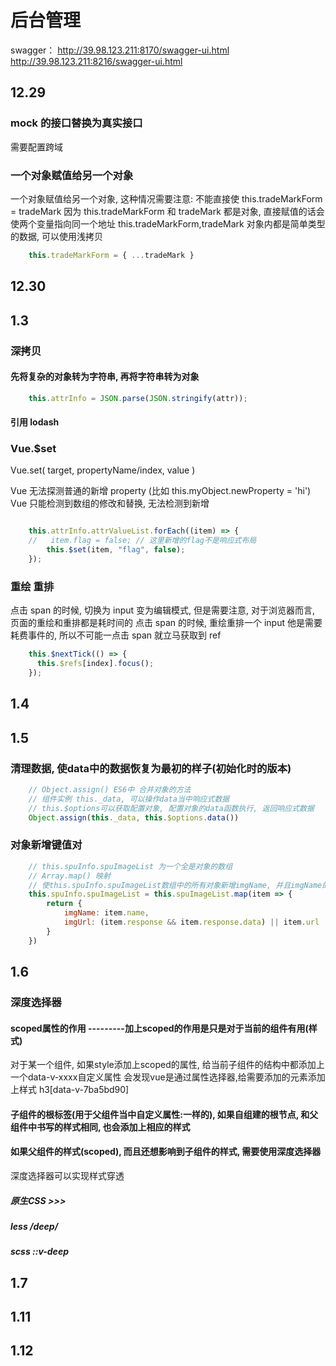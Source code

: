 # 后台管理

swagger：
http://39.98.123.211:8170/swagger-ui.html
http://39.98.123.211:8216/swagger-ui.html

## 12.29

### mock 的接口替换为真实接口

需要配置跨域

### 一个对象赋值给另一个对象

一个对象赋值给另一个对象, 这种情况需要注意:
不能直接使 this.tradeMarkForm = tradeMark
因为 this.tradeMarkForm 和 tradeMark 都是对象, 直接赋值的话会使两个变量指向同一个地址
this.tradeMarkForm,tradeMark 对象内都是简单类型的数据, 可以使用浅拷贝

```JavaScript
    this.tradeMarkForm = { ...tradeMark }
```

## 12.30

## 1.3

### 深拷贝

#### 先将复杂的对象转为字符串, 再将字符串转为对象

```JavaScript
    this.attrInfo = JSON.parse(JSON.stringify(attr));
```

#### 引用 lodash

### Vue.$set

Vue.set( target, propertyName/index, value )

Vue 无法探测普通的新增 property (比如 this.myObject.newProperty = 'hi')
Vue 只能检测到数组的修改和替换, 无法检测到新增

```JavaScript

    this.attrInfo.attrValueList.forEach((item) => {
    //   item.flag = false; // 这里新增的flag不是响应式布局
        this.$set(item, "flag", false);
    });
```

### 重绘 重排

点击 span 的时候, 切换为 input 变为编辑模式, 但是需要注意, 对于浏览器而言, 页面的重绘和重排都是耗时间的
点击 span 的时候, 重绘重排一个 input 他是需要耗费事件的, 所以不可能一点击 span 就立马获取到 ref

```JavaScript
    this.$nextTick(() => {
      this.$refs[index].focus();
    });
```

## 1.4

## 1.5

### 清理数据, 使data中的数据恢复为最初的样子(初始化时的版本)
```JavaScript
    // Object.assign() ES6中 合并对象的方法
    // 组件实例 this._data, 可以操作data当中响应式数据
    // this.$options可以获取配置对象, 配置对象的data函数执行, 返回响应式数据
    Object.assign(this._data, this.$options.data())
```

### 对象新增键值对
```JavaScript
    // this.spuInfo.spuImageList 为一个全是对象的数组
    // Array.map() 映射
    // 使this.spuInfo.spuImageList数组中的所有对象新增imgName, 并且imgName的值为对象中的name的值
    this.spuInfo.spuImageList = this.spuImageList.map(item => {
        return {
            imgName: item.name,
            imgUrl: (item.response && item.response.data) || item.url
        }
    })
```

## 1.6

### 深度选择器

#### scoped属性的作用 ---------加上scoped的作用是只是对于当前的组件有用(样式)
对于某一个组件, 如果style添加上scoped的属性, 给当前子组件的结构中都添加上一个data-v-xxxx自定义属性
会发现vue是通过属性选择器,给需要添加的元素添加上样式
h3[data-v-7ba5bd90]

#### 子组件的根标签(用于父组件当中自定义属性:一样的), 如果自组建的根节点, 和父组件中书写的样式相同, 也会添加上相应的样式

#### 如果父组件的样式(scoped), 而且还想影响到子组件的样式, 需要使用深度选择器
深度选择器可以实现样式穿透
##### 原生CSS  >>>

##### less /deep/

##### scss ::v-deep

## 1.7 


## 1.11

## 1.12